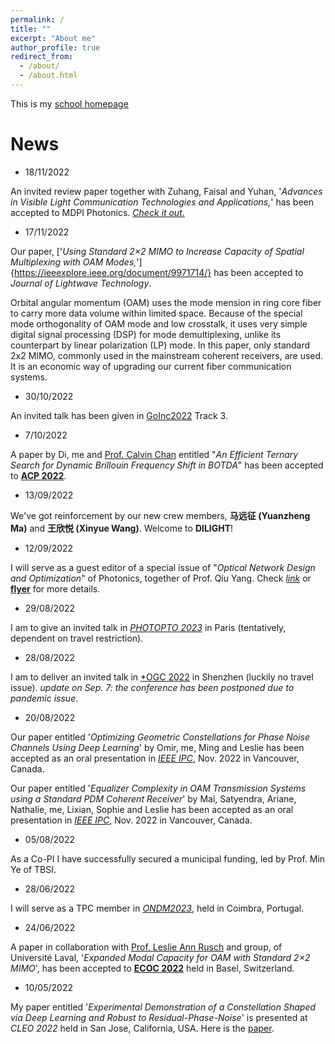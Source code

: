```yaml
---
permalink: /
title: ""
excerpt: "About me"
author_profile: true
redirect_from: 
  - /about/
  - /about.html
---
```


This is my [school homepage](https://www.tbsi.edu.cn/gx/main.htm)

# News

- 18/11/2022

An invited review paper together with Zuhang, Faisal and Yuhan, '*Advances in Visible Light Communication Technologies and Applications,*' has been accepted to MDPI Photonics. [*Check it out*.](https://www.mdpi.com/2304-6732/9/12/893/htm)

- 17/11/2022

Our paper, ['*Using Standard 2×2 MIMO to Increase Capacity of Spatial Multiplexing with OAM Modes,*']{https://ieeexplore.ieee.org/document/9971714/} has been accepted to *Journal of Lightwave Technology*. 

Orbital angular momentum (OAM) uses the mode mension in ring core fiber to carry more data volume within limited space. Because of the special mode orthogonality of OAM mode and low crosstalk, it uses very simple digital signal processing (DSP) for mode demultiplexing, unlike its counterpart by linear polarization (LP) mode. In this paper, only standard 2x2 MIMO, commonly used in the mainstream coherent receivers, are used. It is an economic way of upgrading our current fiber communication systems.

- 30/10/2022

An invited talk has been given in [GoInc2022](https://www.koushare.com/topicIndex/i/GoInc2022) Track 3.


- 7/10/2022

A paper by Di, me and [Prof. Calvin Chan](https://lightweb.ie.cuhk.edu.hk/) entitled "*An Efficient Ternary Search for Dynamic Brillouin Frequency Shift in BOTDA*" has been accepted to [**ACP 2022**](http://www.acp2022.org/). 

- 13/09/2022

We've got reinforcement by our new crew members, **马远征 (Yuanzheng Ma)** and **王欣悦 (Xinyue Wang)**. Welcome to **DILIGHT**!

- 12/09/2022

I will serve as a guest editor of a special issue of "*Optical Network Design and Optimization*" of Photonics, together of Prof. Qiu Yang. Check [*link*](https://www.mdpi.com/journal/photonics/special_issues/DN426N7VV4) or [**flyer**](https://mycuhk-my.sharepoint.com/:b:/g/personal/1155021186_link_cuhk_edu_hk/Ed446pRdXutNr3z1fpSylmUBKUmkSB8MV8cnwyd6tTbwfA?e=bf3UQN) for more details.


- 29/08/2022

I am to give an invited talk in [*PHOTOPTO 2023*](https://www.thescimeets.org/photopto2023/) in Paris (tentatively, dependent on travel restriction).

- 28/08/2022

I am to deliver an invited talk in [*OGC 2022](http://www.ipsogc.org/) in Shenzhen (luckily no travel issue). *update on Sep. 7: the conference has been postponed due to pandemic issue*.

- 20/08/2022

Our paper entitled '*Optimizing Geometric Constellations for Phase Noise Channels Using Deep Learning*' by Omir, me, Ming and Leslie has been accepted as an oral presentation in [*IEEE IPC*](https://ieee-ipc.org/), Nov. 2022 in Vancouver, Canada. 

Our paper entitled '*Equalizer Complexity in OAM Transmission Systems using a Standard PDM Coherent Receiver*' by Mai, Satyendra, Ariane, Nathalie, me, Lixian, Sophie and Leslie has been accepted as an oral presentation in [*IEEE IPC*](https://ieee-ipc.org/), Nov. 2022 in Vancouver, Canada. 

- 05/08/2022

As a Co-PI I have successfully secured a municipal funding, led by Prof. Min Ye of TBSI. 

- 28/06/2022

I will serve as a TPC member in *[ONDM2023](https://ondm2023.inescc.pt/)*, held in Coimbra, Portugal.

- 24/06/2022

A paper in collaboration with [Prof. Leslie Ann Rusch](https://ocl.fsg.ulaval.ca/team/leslie-rusch) and group, of Universit&eacute; Laval, '*Expanded Modal Capacity for OAM with Standard 2×2 MIMO*', has been accepted to **[ECOC 2022](https://www.ecoc2022.org/)** held in Basel, Switzerland.

- 10/05/2022

My paper entitled '*Experimental Demonstration of a Constellation Shaped via Deep Learning and Robust to Residual-Phase-Noise*' is presented at *CLEO 2022* held in San Jose, California, USA. Here is the [paper](https://ocl.fsg.ulaval.ca/fileadmin/user_upload/CLEO2022_Leslie.pdf).







